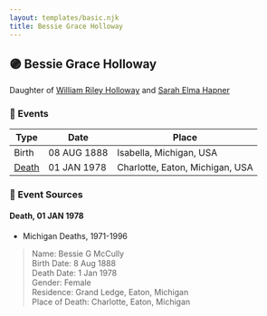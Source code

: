 ```yaml
---
layout: templates/basic.njk
title: Bessie Grace Holloway
---
```

## 🟣 Bessie Grace Holloway

Daughter of [William Riley Holloway](/people/9/90949012) and [Sarah Elma Hapner](/people/2/20173654)

### 📆 Events

Type | Date | Place
------ | ------ | ------
Birth | 08 AUG 1888 | Isabella, Michigan, USA
[Death](#event-event-3) | 01 JAN 1978 | Charlotte, Eaton, Michigan, USA

### 📰 Event Sources

#### <a id="event-event-3"></a> Death, 01 JAN 1978
* Michigan Deaths, 1971-1996
>   
  > Name: Bessie G McCully  
  > Birth Date: 8 Aug 1888  
  > Death Date: 1 Jan 1978  
  > Gender: Female  
  > Residence: Grand Ledge, Eaton, Michigan  
  > Place of Death: Charlotte, Eaton, Michigan

